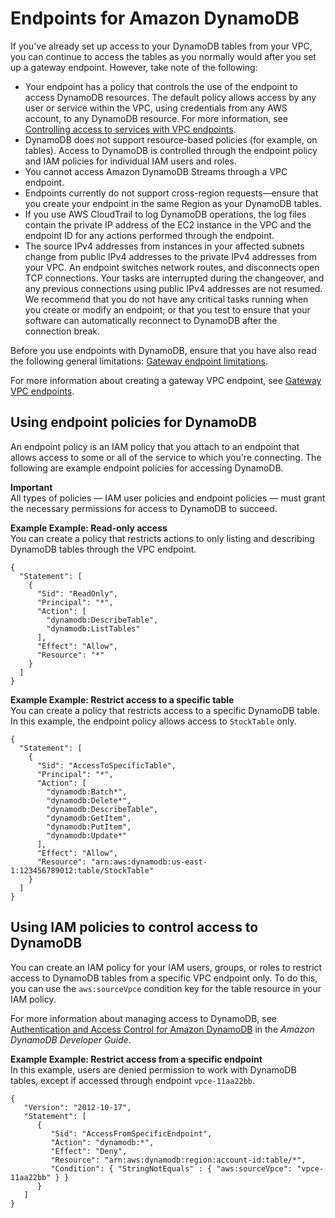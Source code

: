 # Endpoints for Amazon DynamoDB<a name="vpc-endpoints-ddb"></a>

If you've already set up access to your DynamoDB tables from your VPC, you can continue to access the tables as you normally would after you set up a gateway endpoint\. However, take note of the following:
+ Your endpoint has a policy that controls the use of the endpoint to access DynamoDB resources\. The default policy allows access by any user or service within the VPC, using credentials from any AWS account, to any DynamoDB resource\. For more information, see [Controlling access to services with VPC endpoints](vpc-endpoints-access.md)\.
+ DynamoDB does not support resource\-based policies \(for example, on tables\)\. Access to DynamoDB is controlled through the endpoint policy and IAM policies for individual IAM users and roles\.
+ You cannot access Amazon DynamoDB Streams through a VPC endpoint\.
+ Endpoints currently do not support cross\-region requests—ensure that you create your endpoint in the same Region as your DynamoDB tables\. 
+ If you use AWS CloudTrail to log DynamoDB operations, the log files contain the private IP address of the EC2 instance in the VPC and the endpoint ID for any actions performed through the endpoint\.
+ The source IPv4 addresses from instances in your affected subnets change from public IPv4 addresses to the private IPv4 addresses from your VPC\. An endpoint switches network routes, and disconnects open TCP connections\. Your tasks are interrupted during the changeover, and any previous connections using public IPv4 addresses are not resumed\. We recommend that you do not have any critical tasks running when you create or modify an endpoint; or that you test to ensure that your software can automatically reconnect to DynamoDB after the connection break\.

Before you use endpoints with DynamoDB, ensure that you have also read the following general limitations: [Gateway endpoint limitations](vpce-gateway.md#vpc-endpoints-limitations)\.

For more information about creating a gateway VPC endpoint, see [Gateway VPC endpoints](vpce-gateway.md)\.

## Using endpoint policies for DynamoDB<a name="vpc-endpoints-policies-ddb"></a>

An endpoint policy is an IAM policy that you attach to an endpoint that allows access to some or all of the service to which you're connecting\. The following are example endpoint policies for accessing DynamoDB\.

**Important**  
All types of policies — IAM user policies and endpoint policies — must grant the necessary permissions for access to DynamoDB to succeed\. 

**Example Example: Read\-only access**  
You can create a policy that restricts actions to only listing and describing DynamoDB tables through the VPC endpoint\.   

```
{
  "Statement": [
    {
      "Sid": "ReadOnly",
      "Principal": "*",
      "Action": [
        "dynamodb:DescribeTable",
        "dynamodb:ListTables"
      ],
      "Effect": "Allow",
      "Resource": "*"
    }
  ]
}
```

**Example Example: Restrict access to a specific table**  
You can create a policy that restricts access to a specific DynamoDB table\. In this example, the endpoint policy allows access to `StockTable` only\.  

```
{
  "Statement": [
    {
      "Sid": "AccessToSpecificTable",
      "Principal": "*",
      "Action": [
        "dynamodb:Batch*",
        "dynamodb:Delete*",
        "dynamodb:DescribeTable",
        "dynamodb:GetItem",
        "dynamodb:PutItem",
        "dynamodb:Update*"
      ],
      "Effect": "Allow",
      "Resource": "arn:aws:dynamodb:us-east-1:123456789012:table/StockTable"
    }
  ]
}
```

## Using IAM policies to control access to DynamoDB<a name="vpc-endpoints-policies-ddb-iam-user"></a>

You can create an IAM policy for your IAM users, groups, or roles to restrict access to DynamoDB tables from a specific VPC endpoint only\. To do this, you can use the `aws:sourceVpce` condition key for the table resource in your IAM policy\.

For more information about managing access to DynamoDB, see [Authentication and Access Control for Amazon DynamoDB](https://docs.aws.amazon.com/amazondynamodb/latest/developerguide/authentication-and-access-control.html) in the *Amazon DynamoDB Developer Guide*\.

**Example Example: Restrict access from a specific endpoint**  
In this example, users are denied permission to work with DynamoDB tables, except if accessed through endpoint `vpce-11aa22bb`\.  

```
{
   "Version": "2012-10-17",
   "Statement": [
      {
         "Sid": "AccessFromSpecificEndpoint",
         "Action": "dynamodb:*",
         "Effect": "Deny",
         "Resource": "arn:aws:dynamodb:region:account-id:table/*",
         "Condition": { "StringNotEquals" : { "aws:sourceVpce": "vpce-11aa22bb" } }
      }
   ]
}
```